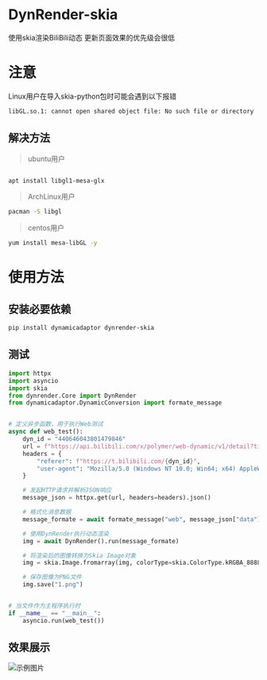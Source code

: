 # DynRender-skia
使用skia渲染BiliBili动态
更新页面效果的优先级会很低
# 注意

Linux用户在导入skia-python包时可能会遇到以下报错
```bash
libGL.so.1: cannot open shared object file: No such file or directory
```
## 解决方法

> ubuntu用户

```bash

apt install libgl1-mesa-glx

```
> ArchLinux用户

```bash
pacman -S libgl
```
> centos用户
```bash
yum install mesa-libGL -y

```

# 使用方法

## 安装必要依赖
```bash
pip install dynamicadaptor dynrender-skia
```

## 测试

```python
import httpx
import asyncio
import skia
from dynrender.Core import DynRender
from dynamicadaptor.DynamicConversion import formate_message


# 定义异步函数，用于执行Web测试
async def web_test():
    dyn_id = "440646043801479846"
    url = f"https://api.bilibili.com/x/polymer/web-dynamic/v1/detail?timezone_offset=-480&id={dyn_id}&features=itemOpusStyle"
    headers = {
        "referer": f"https://t.bilibili.com/{dyn_id}",
        "user-agent": "Mozilla/5.0 (Windows NT 10.0; Win64; x64) AppleWebKit/537.36 (KHTML, like Gecko) Chrome/113.0.0.0 Safari/537.36"
    }

    # 发起HTTP请求并解析JSON响应
    message_json = httpx.get(url, headers=headers).json()

    # 格式化消息数据
    message_formate = await formate_message("web", message_json["data"]["item"])

    # 使用DynRender执行动态渲染
    img = await DynRender().run(message_formate)

    # 将渲染后的图像转换为Skia Image对象
    img = skia.Image.fromarray(img, colorType=skia.ColorType.kRGBA_8888_ColorType)

    # 保存图像为PNG文件
    img.save("1.png")


# 当文件作为主程序执行时
if __name__ == "__main__":
    asyncio.run(web_test())


```

## 效果展示
![示例图片](https://i0.hdslb.com/bfs/new_dyn/a1fae2ca072ef96bc66dc12ea6de569c37815472.png)
